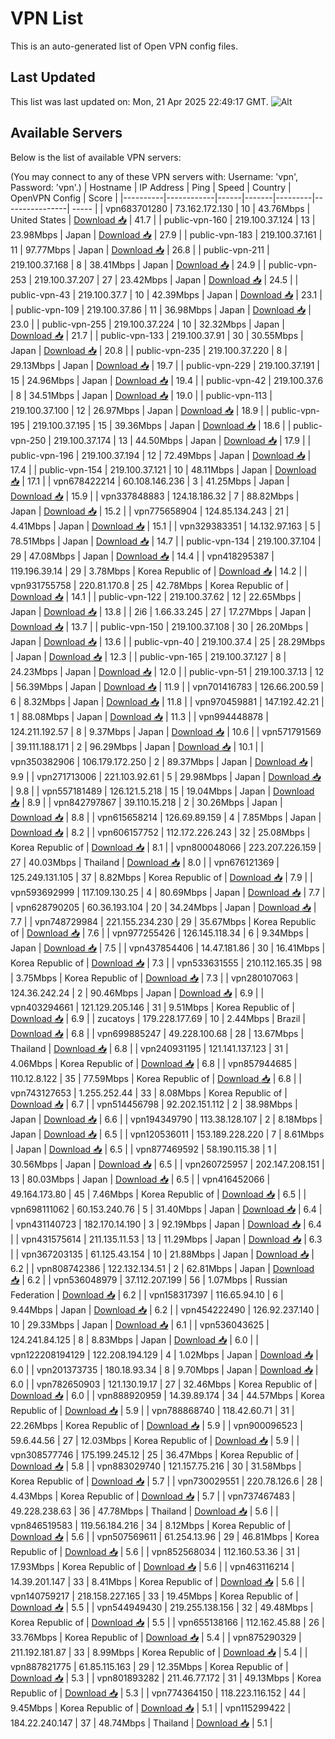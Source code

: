 # VPN List

This is an auto-generated list of Open VPN config files.

## Last Updated

This list was last updated on: Mon, 21 Apr 2025 22:49:17 GMT.
![Alt](https://repobeats.axiom.co/api/embed/186b98318ef1479477931607c1ad7d823f12451f.svg "Repobeats analytics image")

## Available Servers

Below is the list of available VPN servers:

(You may connect to any of these VPN servers with: Username: 'vpn', Password: 'vpn'.)
| Hostname | IP Address | Ping | Speed | Country | OpenVPN Config | Score |
|----------|------------|------|-------|---------|----------------| ----- |
| vpn683701280 | 73.162.172.130 | 10 | 43.76Mbps | United States | [Download 📥](./configs/server_0_US.ovpn) | 41.7 |
| public-vpn-160 | 219.100.37.124 | 13 | 23.98Mbps | Japan | [Download 📥](./configs/server_1_JP.ovpn) | 27.9 |
| public-vpn-183 | 219.100.37.161 | 11 | 97.77Mbps | Japan | [Download 📥](./configs/server_2_JP.ovpn) | 26.8 |
| public-vpn-211 | 219.100.37.168 | 8 | 38.41Mbps | Japan | [Download 📥](./configs/server_3_JP.ovpn) | 24.9 |
| public-vpn-253 | 219.100.37.207 | 27 | 23.42Mbps | Japan | [Download 📥](./configs/server_4_JP.ovpn) | 24.5 |
| public-vpn-43 | 219.100.37.7 | 10 | 42.39Mbps | Japan | [Download 📥](./configs/server_5_JP.ovpn) | 23.1 |
| public-vpn-109 | 219.100.37.86 | 11 | 36.98Mbps | Japan | [Download 📥](./configs/server_6_JP.ovpn) | 23.0 |
| public-vpn-255 | 219.100.37.224 | 10 | 32.32Mbps | Japan | [Download 📥](./configs/server_7_JP.ovpn) | 21.7 |
| public-vpn-133 | 219.100.37.91 | 30 | 30.55Mbps | Japan | [Download 📥](./configs/server_8_JP.ovpn) | 20.8 |
| public-vpn-235 | 219.100.37.220 | 8 | 29.13Mbps | Japan | [Download 📥](./configs/server_9_JP.ovpn) | 19.7 |
| public-vpn-229 | 219.100.37.191 | 15 | 24.96Mbps | Japan | [Download 📥](./configs/server_10_JP.ovpn) | 19.4 |
| public-vpn-42 | 219.100.37.6 | 8 | 34.51Mbps | Japan | [Download 📥](./configs/server_11_JP.ovpn) | 19.0 |
| public-vpn-113 | 219.100.37.100 | 12 | 26.97Mbps | Japan | [Download 📥](./configs/server_12_JP.ovpn) | 18.9 |
| public-vpn-195 | 219.100.37.195 | 15 | 39.36Mbps | Japan | [Download 📥](./configs/server_13_JP.ovpn) | 18.6 |
| public-vpn-250 | 219.100.37.174 | 13 | 44.50Mbps | Japan | [Download 📥](./configs/server_14_JP.ovpn) | 17.9 |
| public-vpn-196 | 219.100.37.194 | 12 | 72.49Mbps | Japan | [Download 📥](./configs/server_15_JP.ovpn) | 17.4 |
| public-vpn-154 | 219.100.37.121 | 10 | 48.11Mbps | Japan | [Download 📥](./configs/server_16_JP.ovpn) | 17.1 |
| vpn678422214 | 60.108.146.236 | 3 | 41.25Mbps | Japan | [Download 📥](./configs/server_17_JP.ovpn) | 15.9 |
| vpn337848883 | 124.18.186.32 | 7 | 88.82Mbps | Japan | [Download 📥](./configs/server_18_JP.ovpn) | 15.2 |
| vpn775658904 | 124.85.134.243 | 21 | 4.41Mbps | Japan | [Download 📥](./configs/server_19_JP.ovpn) | 15.1 |
| vpn329383351 | 14.132.97.163 | 5 | 78.51Mbps | Japan | [Download 📥](./configs/server_20_JP.ovpn) | 14.7 |
| public-vpn-134 | 219.100.37.104 | 29 | 47.08Mbps | Japan | [Download 📥](./configs/server_21_JP.ovpn) | 14.4 |
| vpn418295387 | 119.196.39.14 | 29 | 3.78Mbps | Korea Republic of | [Download 📥](./configs/server_22_KR.ovpn) | 14.2 |
| vpn931755758 | 220.81.170.8 | 25 | 42.78Mbps | Korea Republic of | [Download 📥](./configs/server_23_KR.ovpn) | 14.1 |
| public-vpn-122 | 219.100.37.62 | 12 | 22.65Mbps | Japan | [Download 📥](./configs/server_24_JP.ovpn) | 13.8 |
| 2i6 | 1.66.33.245 | 27 | 17.27Mbps | Japan | [Download 📥](./configs/server_25_JP.ovpn) | 13.7 |
| public-vpn-150 | 219.100.37.108 | 30 | 26.20Mbps | Japan | [Download 📥](./configs/server_26_JP.ovpn) | 13.6 |
| public-vpn-40 | 219.100.37.4 | 25 | 28.29Mbps | Japan | [Download 📥](./configs/server_27_JP.ovpn) | 12.3 |
| public-vpn-165 | 219.100.37.127 | 8 | 24.23Mbps | Japan | [Download 📥](./configs/server_28_JP.ovpn) | 12.0 |
| public-vpn-51 | 219.100.37.13 | 12 | 56.39Mbps | Japan | [Download 📥](./configs/server_29_JP.ovpn) | 11.9 |
| vpn701416783 | 126.66.200.59 | 6 | 8.32Mbps | Japan | [Download 📥](./configs/server_30_JP.ovpn) | 11.8 |
| vpn970459881 | 147.192.42.21 | 1 | 88.08Mbps | Japan | [Download 📥](./configs/server_31_JP.ovpn) | 11.3 |
| vpn994448878 | 124.211.192.57 | 8 | 9.37Mbps | Japan | [Download 📥](./configs/server_32_JP.ovpn) | 10.6 |
| vpn571791569 | 39.111.188.171 | 2 | 96.29Mbps | Japan | [Download 📥](./configs/server_33_JP.ovpn) | 10.1 |
| vpn350382906 | 106.179.172.250 | 2 | 89.37Mbps | Japan | [Download 📥](./configs/server_34_JP.ovpn) | 9.9 |
| vpn271713006 | 221.103.92.61 | 5 | 29.98Mbps | Japan | [Download 📥](./configs/server_35_JP.ovpn) | 9.8 |
| vpn557181489 | 126.121.5.218 | 15 | 19.04Mbps | Japan | [Download 📥](./configs/server_36_JP.ovpn) | 8.9 |
| vpn842797867 | 39.110.15.218 | 2 | 30.26Mbps | Japan | [Download 📥](./configs/server_37_JP.ovpn) | 8.8 |
| vpn615658214 | 126.69.89.159 | 4 | 7.85Mbps | Japan | [Download 📥](./configs/server_38_JP.ovpn) | 8.2 |
| vpn606157752 | 112.172.226.243 | 32 | 25.08Mbps | Korea Republic of | [Download 📥](./configs/server_39_KR.ovpn) | 8.1 |
| vpn800048066 | 223.207.226.159 | 27 | 40.03Mbps | Thailand | [Download 📥](./configs/server_40_TH.ovpn) | 8.0 |
| vpn676121369 | 125.249.131.105 | 37 | 8.82Mbps | Korea Republic of | [Download 📥](./configs/server_41_KR.ovpn) | 7.9 |
| vpn593692999 | 117.109.130.25 | 4 | 80.69Mbps | Japan | [Download 📥](./configs/server_42_JP.ovpn) | 7.7 |
| vpn628790205 | 60.36.193.104 | 20 | 34.24Mbps | Japan | [Download 📥](./configs/server_43_JP.ovpn) | 7.7 |
| vpn748729984 | 221.155.234.230 | 29 | 35.67Mbps | Korea Republic of | [Download 📥](./configs/server_44_KR.ovpn) | 7.6 |
| vpn977255426 | 126.145.118.34 | 6 | 9.34Mbps | Japan | [Download 📥](./configs/server_45_JP.ovpn) | 7.5 |
| vpn437854406 | 14.47.181.86 | 30 | 16.41Mbps | Korea Republic of | [Download 📥](./configs/server_46_KR.ovpn) | 7.3 |
| vpn533631555 | 210.112.165.35 | 98 | 3.75Mbps | Korea Republic of | [Download 📥](./configs/server_47_KR.ovpn) | 7.3 |
| vpn280107063 | 124.36.242.24 | 2 | 90.46Mbps | Japan | [Download 📥](./configs/server_48_JP.ovpn) | 6.9 |
| vpn403294661 | 121.129.205.146 | 31 | 9.51Mbps | Korea Republic of | [Download 📥](./configs/server_49_KR.ovpn) | 6.9 |
| zucatoys | 179.228.177.69 | 10 | 2.44Mbps | Brazil | [Download 📥](./configs/server_50_BR.ovpn) | 6.8 |
| vpn699885247 | 49.228.100.68 | 28 | 13.67Mbps | Thailand | [Download 📥](./configs/server_51_TH.ovpn) | 6.8 |
| vpn240931195 | 121.141.137.123 | 31 | 4.06Mbps | Korea Republic of | [Download 📥](./configs/server_52_KR.ovpn) | 6.8 |
| vpn857944685 | 110.12.8.122 | 35 | 77.59Mbps | Korea Republic of | [Download 📥](./configs/server_53_KR.ovpn) | 6.8 |
| vpn743127653 | 1.255.252.44 | 33 | 8.08Mbps | Korea Republic of | [Download 📥](./configs/server_54_KR.ovpn) | 6.7 |
| vpn514456798 | 92.202.151.112 | 2 | 38.98Mbps | Japan | [Download 📥](./configs/server_55_JP.ovpn) | 6.6 |
| vpn194349790 | 113.38.128.107 | 2 | 8.18Mbps | Japan | [Download 📥](./configs/server_56_JP.ovpn) | 6.5 |
| vpn120536011 | 153.189.228.220 | 7 | 8.61Mbps | Japan | [Download 📥](./configs/server_57_JP.ovpn) | 6.5 |
| vpn877469592 | 58.190.115.38 | 1 | 30.56Mbps | Japan | [Download 📥](./configs/server_58_JP.ovpn) | 6.5 |
| vpn260725957 | 202.147.208.151 | 13 | 80.03Mbps | Japan | [Download 📥](./configs/server_59_JP.ovpn) | 6.5 |
| vpn416452066 | 49.164.173.80 | 45 | 7.46Mbps | Korea Republic of | [Download 📥](./configs/server_60_KR.ovpn) | 6.5 |
| vpn698111062 | 60.153.240.76 | 5 | 31.40Mbps | Japan | [Download 📥](./configs/server_61_JP.ovpn) | 6.4 |
| vpn431140723 | 182.170.14.190 | 3 | 92.19Mbps | Japan | [Download 📥](./configs/server_62_JP.ovpn) | 6.4 |
| vpn431575614 | 211.135.11.53 | 13 | 11.29Mbps | Japan | [Download 📥](./configs/server_63_JP.ovpn) | 6.3 |
| vpn367203135 | 61.125.43.154 | 10 | 21.88Mbps | Japan | [Download 📥](./configs/server_64_JP.ovpn) | 6.2 |
| vpn808742386 | 122.132.134.51 | 2 | 62.81Mbps | Japan | [Download 📥](./configs/server_65_JP.ovpn) | 6.2 |
| vpn536048979 | 37.112.207.199 | 56 | 1.07Mbps | Russian Federation | [Download 📥](./configs/server_66_RU.ovpn) | 6.2 |
| vpn158317397 | 116.65.94.10 | 6 | 9.44Mbps | Japan | [Download 📥](./configs/server_67_JP.ovpn) | 6.2 |
| vpn454222490 | 126.92.237.140 | 10 | 29.33Mbps | Japan | [Download 📥](./configs/server_68_JP.ovpn) | 6.1 |
| vpn536043625 | 124.241.84.125 | 8 | 8.83Mbps | Japan | [Download 📥](./configs/server_69_JP.ovpn) | 6.0 |
| vpn122208194129 | 122.208.194.129 | 4 | 1.02Mbps | Japan | [Download 📥](./configs/server_70_JP.ovpn) | 6.0 |
| vpn201373735 | 180.18.93.34 | 8 | 9.70Mbps | Japan | [Download 📥](./configs/server_71_JP.ovpn) | 6.0 |
| vpn782650903 | 121.130.19.17 | 27 | 32.46Mbps | Korea Republic of | [Download 📥](./configs/server_72_KR.ovpn) | 6.0 |
| vpn888920959 | 14.39.89.174 | 34 | 44.57Mbps | Korea Republic of | [Download 📥](./configs/server_73_KR.ovpn) | 5.9 |
| vpn788868740 | 118.42.60.71 | 31 | 22.26Mbps | Korea Republic of | [Download 📥](./configs/server_74_KR.ovpn) | 5.9 |
| vpn900096523 | 59.6.44.56 | 27 | 12.03Mbps | Korea Republic of | [Download 📥](./configs/server_75_KR.ovpn) | 5.9 |
| vpn308577746 | 175.199.245.12 | 25 | 36.47Mbps | Korea Republic of | [Download 📥](./configs/server_76_KR.ovpn) | 5.8 |
| vpn883029740 | 121.157.75.216 | 30 | 31.58Mbps | Korea Republic of | [Download 📥](./configs/server_77_KR.ovpn) | 5.7 |
| vpn730029551 | 220.78.126.6 | 28 | 4.43Mbps | Korea Republic of | [Download 📥](./configs/server_78_KR.ovpn) | 5.7 |
| vpn737467483 | 49.228.238.63 | 36 | 47.78Mbps | Thailand | [Download 📥](./configs/server_79_TH.ovpn) | 5.6 |
| vpn846519583 | 119.56.184.216 | 34 | 8.12Mbps | Korea Republic of | [Download 📥](./configs/server_80_KR.ovpn) | 5.6 |
| vpn507569611 | 61.254.13.96 | 29 | 46.81Mbps | Korea Republic of | [Download 📥](./configs/server_81_KR.ovpn) | 5.6 |
| vpn852568034 | 112.160.53.36 | 31 | 17.93Mbps | Korea Republic of | [Download 📥](./configs/server_82_KR.ovpn) | 5.6 |
| vpn463116214 | 14.39.201.147 | 33 | 8.41Mbps | Korea Republic of | [Download 📥](./configs/server_83_KR.ovpn) | 5.6 |
| vpn140759217 | 218.158.227.165 | 33 | 19.45Mbps | Korea Republic of | [Download 📥](./configs/server_84_KR.ovpn) | 5.5 |
| vpn544949430 | 219.255.138.156 | 32 | 49.48Mbps | Korea Republic of | [Download 📥](./configs/server_85_KR.ovpn) | 5.5 |
| vpn655138166 | 112.162.45.88 | 26 | 33.76Mbps | Korea Republic of | [Download 📥](./configs/server_86_KR.ovpn) | 5.4 |
| vpn875290329 | 211.192.181.87 | 33 | 8.99Mbps | Korea Republic of | [Download 📥](./configs/server_87_KR.ovpn) | 5.4 |
| vpn887821775 | 61.85.115.163 | 29 | 12.35Mbps | Korea Republic of | [Download 📥](./configs/server_88_KR.ovpn) | 5.3 |
| vpn801893282 | 211.46.77.172 | 31 | 49.13Mbps | Korea Republic of | [Download 📥](./configs/server_89_KR.ovpn) | 5.3 |
| vpn774364150 | 118.223.116.152 | 44 | 9.45Mbps | Korea Republic of | [Download 📥](./configs/server_90_KR.ovpn) | 5.1 |
| vpn115299422 | 184.22.240.147 | 37 | 48.74Mbps | Thailand | [Download 📥](./configs/server_91_TH.ovpn) | 5.1 |
